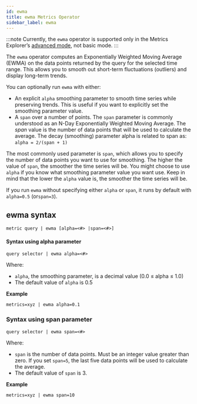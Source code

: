 ```yaml
---
id: ewma
title: ewma Metrics Operator
sidebar_label: ewma
---
```



:::note
Currently, the `ewma` operator is supported only in the Metrics Explorer’s [advanced mode](/docs/metrics/metrics-queries/metrics-explorer), not basic mode.
:::

The `ewma` operator computes an Exponentially Weighted Moving Average (EWMA) on the data points returned by the query for the selected time range. This allows you to smooth out short-term fluctuations (outliers) and display long-term trends.

You can optionally run `ewma` with either:

* An explicit `alpha` smoothing parameter to smooth time series while preserving trends. This is useful if you want to explicitly set the smoothing parameter value.
* A `span` over a number of points. The `span` parameter is commonly understood as an N-Day Exponentially Weighted Moving Average. The *span* value is the number of data points that will be used to calculate the average. The decay (smoothing) parameter alpha  is related to span as:  `alpha = 2/(span + 1)`

The most commonly used parameter is `span`, which allows you to specify the number of data points you want to use for smoothing. The higher the value of `span`, the smoother the time series will be. You might choose to use `alpha` if you know what smoothing parameter value you want use. Keep in mind that the lower the `alpha` value is, the smoother the time series will be.

If you run `ewma` without specifying either `alpha` or `span`, it runs by default with `alpha=0.5` (or`span=3`).


## ewma syntax

```
metric query | ewma [alpha=<#> |span=<#>]
```


#### Syntax using alpha parameter

```
query selector | ewma alpha=<#>
```


Where:

* `alpha`, the smoothing parameter, is a decimal value (0.0 ≤ alpha ≤ 1.0)
* The default value of `alpha` is 0.5

**Example**

```
metrics=xyz | ewma alpha=0.1
```



### Syntax using span parameter  

```
query selector | ewma span=<#>
```

Where:

* `span` is the number of data points. Must be an integer value greater than zero. If you set `span=5`, the last five data points will be used to calculate the average.
* The default value of `span` is 3.

**Example**

```
metrics=xyz | ewma span=10
```
